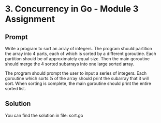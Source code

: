 # 3. Concurrency in Go - Module 3 Assignment

## Prompt

Write a program to sort an array of integers. The program should partition the array into 4 parts, each of which is sorted by a different goroutine. Each partition should be of approximately equal size. Then the main goroutine should merge the 4 sorted subarrays into one large sorted array. 

The program should prompt the user to input a series of integers. Each goroutine which sorts ¼ of the array should print the subarray that it will sort. When sorting is complete, the main goroutine should print the entire sorted list.

## Solution

You can find the solution in file: sort.go